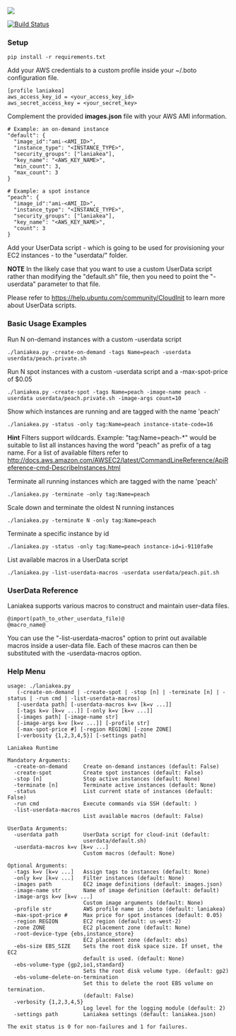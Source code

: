 
![](http://people.mozilla.com/~cdiehl/img/laniakea.png)

[![Build 
Status](https://api.travis-ci.org/MozillaSecurity/laniakea.svg)](https://travis-ci.org/MozillaSecurity/laniakea)

<h3>Setup</h3>

```
pip install -r requirements.txt
```

Add your AWS credentials to a custom profile inside your ~/.boto configuration file.
```
[profile laniakea]
aws_access_key_id = <your_access_key_id>
aws_secret_access_key = <your_secret_key>
```

Complement the provided **images.json** file with your AWS AMI information.
```
# Example: an on-demand instance
"default": {
  "image_id":"ami-<AMI_ID>",
  "instance_type": "<INSTANCE_TYPE>",
  "security_groups": ["laniakea"],
  "key_name": "<AWS_KEY_NAME>",
  "min_count": 3,
  "max_count": 3
}

# Example: a spot instance
"peach": {
  "image_id":"ami-<AMI_ID>",
  "instance_type": "<INSTANCE_TYPE>",
  "security_groups": ["laniakea"],
  "key_name": "<AWS_KEY_NAME>",
  "count": 3
}
```

Add your UserData script - which is going to be used for provisioning your EC2 instances - to the "userdata/" folder.

**NOTE**
In the likely case that you want to use a custom UserData script rather than modifying the "default.sh" file, then you need to point the "-userdata" parameter to that file.

Please refer to https://help.ubuntu.com/community/CloudInit to learn more about UserData scripts.


<h3>Basic Usage Examples</h3>

Run N on-demand instances with a custom -userdata script
```
./laniakea.py -create-on-demand -tags Name=peach -userdata userdata/peach.private.sh
```

Run N spot instances with a custom -userdata script and a -max-spot-price of $0.05
```
./laniakea.py -create-spot -tags Name=peach -image-name peach -userdata userdata/peach.private.sh -image-args count=10
```

Show which instances are running and are tagged with the name 'peach'
```
./laniakea.py -status -only tag:Name=peach instance-state-code=16
```

**Hint** Filters support wildcards. Example: "tag:Name=peach-*" would be suitable to list all instances having the  word "peach" as prefix of a tag name. For a list of available filters refer to http://docs.aws.amazon.com/AWSEC2/latest/CommandLineReference/ApiReference-cmd-DescribeInstances.html

Terminate all running instances which are tagged with the name 'peach'
```
./laniakea.py -terminate -only tag:Name=peach
```

Scale down and terminate the oldest N running instances
```
./laniakea.py -terminate N -only tag:Name=peach
```

Terminate a specific instance by id
```
./laniakea.py -status -only tag:Name=peach instance-id=i-9110fa9e
```

List available macros in a UserData script
```
./laniakea.py -list-userdata-macros -userdata userdata/peach.pit.sh
```

<h3>UserData Reference</h3>

Laniakea supports various macros to construct and maintain user-data files.
```
@import(path_to_other_userdata_file)@
@macro_name@
```
You can use the "-list-userdata-macros" option to print out available macros inside a user-data file. Each of these macros can then be substituted with the -userdata-macros option.


<h3>Help Menu</h3>

```
usage: ./laniakea.py
   (-create-on-demand | -create-spot | -stop [n] | -terminate [n] | -status | -run cmd | -list-userdata-macros)
   [-userdata path] [-userdata-macros k=v [k=v ...]]
   [-tags k=v [k=v ...]] [-only k=v [k=v ...]]
   [-images path] [-image-name str]
   [-image-args k=v [k=v ...]] [-profile str]
   [-max-spot-price #] [-region REGION] [-zone ZONE]
   [-verbosity {1,2,3,4,5}] [-settings path]

Laniakea Runtime

Mandatory Arguments:
  -create-on-demand     Create on-demand instances (default: False)
  -create-spot          Create spot instances (default: False)
  -stop [n]             Stop active instances (default: None)
  -terminate [n]        Terminate active instances (default: None)
  -status               List current state of instances (default: False)
  -run cmd              Execute commands via SSH (default: )
  -list-userdata-macros
                        List available macros (default: False)

UserData Arguments:
  -userdata path        UserData script for cloud-init (default:
                        userdata/default.sh)
  -userdata-macros k=v [k=v ...]
                        Custom macros (default: None)

Optional Arguments:
  -tags k=v [k=v ...]   Assign tags to instances (default: None)
  -only k=v [k=v ...]   Filter instances (default: None)
  -images path          EC2 image definitions (default: images.json)
  -image-name str       Name of image definition (default: default)
  -image-args k=v [k=v ...]
                        Custom image arguments (default: None)
  -profile str          AWS profile name in .boto (default: laniakea)
  -max-spot-price #     Max price for spot instances (default: 0.05)
  -region REGION        EC2 region (default: us-west-2)
  -zone ZONE            EC2 placement zone (default: None)
  -root-device-type {ebs,instance_store}
                        EC2 placement zone (default: ebs)
  -ebs-size EBS_SIZE    Sets the root disk space size. If unset, the EC2
                        default is used. (default: None)
  -ebs-volume-type {gp2,io1,standard}
                        Sets the root disk volume type. (default: gp2)
  -ebs-volume-delete-on-termination
                        Set this to delete the root EBS volume on termination.
                        (default: False)
  -verbosity {1,2,3,4,5}
                        Log level for the logging module (default: 2)
  -settings path        Laniakea settings (default: laniakea.json)

The exit status is 0 for non-failures and 1 for failures.
```
